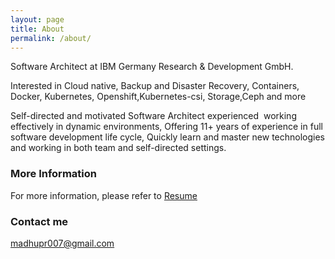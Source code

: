 ```yaml
---
layout: page
title: About
permalink: /about/
---
```

Software Architect at IBM Germany Research & Development GmbH.

Interested in Cloud native, Backup and Disaster Recovery,
Containers, Docker, Kubernetes, Openshift,Kubernetes-csi, Storage,Ceph and more

Self-directed and motivated Software Architect experienced  working effectively
in dynamic environments, Offering 11+ years of experience in full  software
development life cycle, Quickly learn and master new technologies and working
in both team and self-directed settings.

### More Information

For more information, please refer to [Resume](../resume.html)

### Contact me

[madhupr007@gmail.com](mailto:madhupr007@gmail.com)
